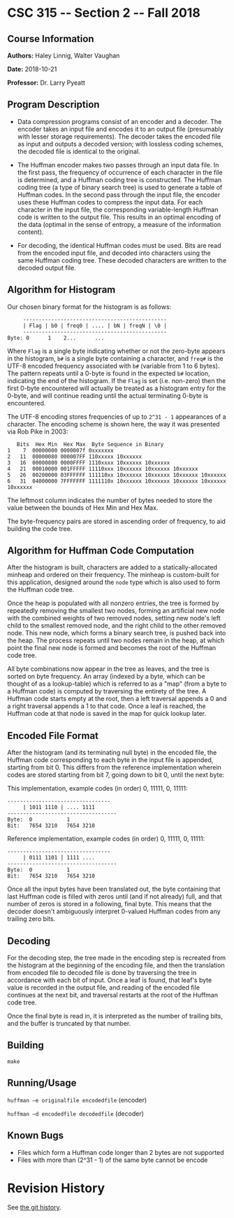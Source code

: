CSC 315 -- Section 2 -- Fall 2018
=================================

## Course Information
**Authors:**
	Haley Linnig, Walter Vaughan    

**Date:**
	2018-10-21

**Professor:**
	Dr. Larry Pyeatt

## Program Description
- Data compression programs consist of an encoder and a decoder. The encoder takes
an input file and encodes it to an output file (presumably with lesser storage
requirements). The decoder takes the encoded file as input and outputs a decoded
version; with lossless coding schemes, the decoded file is identical to the
original.

- The Huffman encoder makes two passes through an input data file. In the first
pass, the frequency of occurrence of each character in the file is determined,
and a Huffman coding tree is constructed. The Huffman coding tree (a type of
binary search tree) is used to generate a table of Huffman codes. In the second
pass through the input file, the encoder uses these Huffman codes to compress
the input data. For each character in the input file, the corresponding
variable-length Huffman code is written to the output file. This results in an
optimal encoding of the data (optimal in the sense of entropy, a measure of the
information content).

- For decoding, the identical Huffman codes must be used. Bits are read from the
encoded input file, and decoded into characters using the same Huffman coding
tree. These decoded characters are written to the decoded output file.


## Algorithm for Histogram

Our chosen binary format for the histogram is as follows:

```
     ----------------------------------------------
     | Flag | b0 | freq0 | .... | bN | freqN | \0 |
     ----------------------------------------------
Byte: 0      1    2...      ...   
```

Where `Flag` is a single byte indicating whether or not the zero-byte appears in
the histogram, `b#` is a single byte containing a character, and `freq#` is the
UTF-8 encoded frequency associated with `b#` (variable from 1 to 6 bytes). The
pattern repeats until a 0-byte is found in the expected `b#` location,
indicating the end of the histogram. If the `Flag` is set (i.e. non-zero) then
the first 0-byte encountered will actually be treated as a histogram entry for
the 0-byte, and will continue reading until the actual terminating 0-byte is
encountered.

The UTF-8 encoding stores frequencies of up to `2^31 - 1` appearances of a
character. The encoding scheme is shown here, the way it was presented via Rob
Pike in 2003:
```
   Bits  Hex Min  Hex Max  Byte Sequence in Binary
1    7  00000000 0000007f 0xxxxxxx
2   11  00000080 000007FF 110xxxxx 10xxxxxx
3   16  00000800 0000FFFF 1110xxxx 10xxxxxx 10xxxxxx
4   21  00010000 001FFFFF 11110xxx 10xxxxxx 10xxxxxx 10xxxxxx
5   26  00200000 03FFFFFF 111110xx 10xxxxxx 10xxxxxx 10xxxxxx 10xxxxxx
6   31  04000000 7FFFFFFF 1111110x 10xxxxxx 10xxxxxx 10xxxxxx 10xxxxxx 10xxxxxx
```

The leftmost column indicates the number of bytes needed to store the value
between the bounds of Hex Min and Hex Max.

The byte-frequency pairs are stored in ascending order of frequency, to aid
building the code tree.

## Algorithm for Huffman Code Computation

After the histogram is built, characters are added to a statically-allocated
minheap and ordered on their frequency. The minheap is custom-built for this
application, designed around the `node` type which is also used to form the
Huffman code tree.

Once the heap is populated with all nonzero entries, the tree is formed by
repeatedly removing the smallest two nodes, forming an artificial new node with
the combined weights of two removed nodes, setting new node's left child to the
smallest removed node, and the right child to the other removed node. This new
node, which forms a binary search tree, is pushed back into the heap. The
process repeats until two nodes remain in the heap, at which point the final new
node is formed and becomes the root of the Huffman code tree.

All byte combinations now appear in the tree as leaves, and the tree is sorted
on byte frequency. An array (indexed by a byte, which can be thought of as a
lookup-table) which is referred to as a "map" (from a byte to a Huffman code) is
computed by traversing the entirety of the tree. A Huffman code starts empty at
the root, then a left traversal appends a 0 and a right traversal appends a 1 to
that code. Once a leaf is reached, the Huffman code at that node is saved in the
map for quick lookup later.

## Encoded File Format

After the histogram (and its terminating null byte) in the encoded file, the
Huffman code corresponding to each byte in the input file is appended, starting
from bit 0. This differs from the reference implementation wherein codes are
stored starting from bit 7, going down to bit 0, until the next byte:

This implementation, example codes (in order) 0, 11111, 0, 11111:
```
---------------------------------
     | 1011 1110 | .... 1111
-----------------------------------
Byte:  0           1
Bit:   7654 3210   7654 3210
```

Reference implementation, example codes (in order) 0, 11111, 0, 11111:
```
---------------------------------
     | 0111 1101 | 1111 ....
-----------------------------------
Byte:  0           1
Bit:   7654 3210   7654 3210
```


Once all the input bytes have been translated out, the byte containing that last
Huffman code is filled with zeros until (and if not already) full, and that
number of zeros is stored in a following, final byte. This means that the
decoder doesn't ambiguously interpret 0-valued Huffman codes from any trailing
zero bits.


## Decoding

For the decoding step, the tree made in the encoding step is recreated from the
histogram at the beginning of the encoding file, and then the translation from
encoded file to decoded file is done by traversing the tree in accordance with
each bit of input. Once a leaf is found, that leaf's byte value is recorded in
the output file, and reading of the encoded file continues at the next bit, and
traversal restarts at the root of the Huffman code tree.

Once the final byte is read in, it is interpreted as the number of trailing
bits, and the buffer is truncated by that number.


## Building
`make`

## Running/Usage
`huffman –e originalfile encodedfile`    (encoder)

`huffman –d encodedfile decodedfile`     (decoder)



## Known Bugs
 - Files which form a Huffman code longer than 2 bytes are not supported
 - Files with more than (2^31 - 1) of the same byte cannot be encode

Revision History
================
See [the git
history](https://gitlab.mcs.sdsmt.edu/7385302/csc315_fall2018_project1/commits/master).
